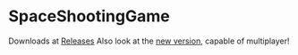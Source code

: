 # SpaceShootingGame

Downloads at [Releases](https://github.com/ArcheCraft/SpaceShootingGame/releases)
Also look at the [new version](https://github.com/ArcheCraft/SpaceShootingGameMultiplayer), capable of multiplayer!
